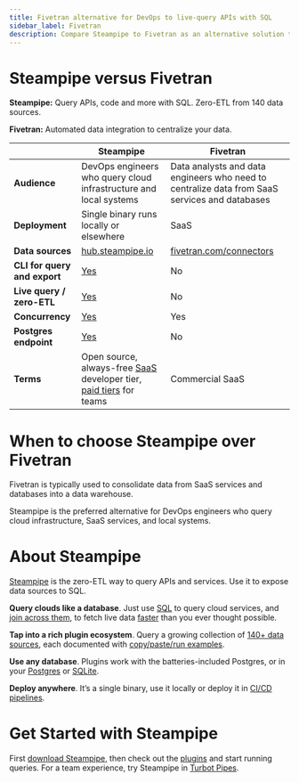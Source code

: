 ```yaml
---
title: Fivetran alternative for DevOps to live-query APIs with SQL
sidebar_label: Fivetran
description: Compare Steampipe to Fivetran as an alternative solution to dynamically query APIs, code and more with zero-ETL.
---
```


# Steampipe versus Fivetran


**Steampipe:** Query APIs, code and more with SQL. Zero-ETL from 140 data sources.


**Fivetran:** Automated data integration to centralize your data.



 | | **Steampipe** | **Fivetran** | 
| --- | --- | --- |
| **Audience** | DevOps engineers who query cloud infrastructure and local systems | Data analysts and data engineers who need to centralize data from SaaS services and databases |
| **Deployment** | Single binary runs locally or elsewhere | SaaS |
| **Data sources** | <a href="http://hub.steampipe.io" target="_blank">hub.steampipe.io</a> | <a href="http://www.fivetran.com/connectors" target="_blank">fivetran.com/connectors</a> |
| **CLI for query and export** | <a href="https://powerpipe.io/docs/reference/cli" target="_blank">Yes</a> | No |
| **Live query / zero-ETL** | <a href="https://github.com/turbot/steampipe" target="_blank">Yes</a> | No |
| **Concurrency** | <a href="https://aws.amazon.com/blogs/opensource/querying-aws-at-scale-across-apis-regions-and-accounts/" target="_blank">Yes</a> | Yes |
| **Postgres endpoint** | <a href="https://steampipe.io/docs/managing/service" target="_blank">Yes</a> | No |
| **Terms** | Open source, always-free <a href="http://pipes.turbot.com" target="_blank">SaaS</a> developer tier, <a href="https://turbot.com/pipes/pricing" target="_blank">paid tiers</a> for teams | Commercial SaaS |

# When to choose Steampipe over Fivetran

Fivetran is typically used to consolidate data from SaaS services and databases into a data warehouse.

  
Steampipe is the preferred alternative for DevOps engineers who query cloud infrastructure, SaaS services, and local systems. 

# About Steampipe

<a href="https://steampipe.io/" target="_blank">Steampipe</a> is the zero-ETL way to query APIs and services. Use it to expose data sources to SQL.

**Query clouds like a database**. Just use <a href="https://steampipe.io/docs/sql/steampipe-sql" target="_blank">SQL</a> to query cloud services, and <a href="https://steampipe.io/blog/use-shodan-to-test-aws-public-ip" target="_blank">join across them</a>, to fetch live data <a href="https://aws.amazon.com/blogs/opensource/querying-aws-at-scale-across-apis-regions-and-accounts/" target="_blank">faster</a> than you ever thought possible.

**Tap into a rich plugin ecosystem**. Query a growing collection of <a href="https://hub.steampipe.io/" target="_blank">140+ data sources</a>, each documented with <a href="https://hub.steampipe.io/plugins/turbot/aws/tables/aws_s3_bucket" target="_blank">copy/paste/run examples</a>. 

**Use any database**. Plugins work with the batteries-included Postgres, or in your <a href="https://steampipe.io/blog/2023-12-postgres-extensions" target="_blank">Postgres</a> or <a href="https://steampipe.io/blog/2023-12-sqlite-extensions" target="_blank">SQLite</a>. 

**Deploy anywhere**. It’s a single binary, use it locally or deploy it in <a href="https://steampipe.io/docs/integrations/overview" target="_blank">CI/CD pipelines</a>.

# Get Started with Steampipe

First <a href="https://steampipe.io/downloads" target="_blank">download Steampipe</a>, then check out the <a href="https://hub.steampipe.io" target="_blank">plugins</a> and start running queries. For a team experience, try Steampipe in <a href="https://turbot.com/pipes" target="_blank">Turbot Pipes</a>.

